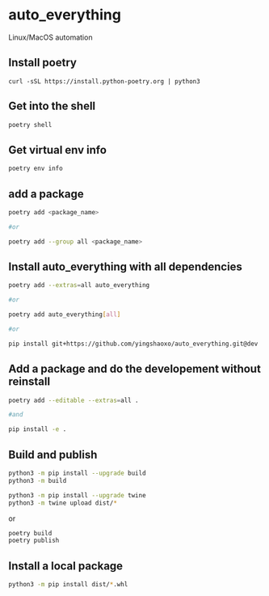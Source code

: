 # auto_everything

Linux/MacOS automation

## Install poetry

```
curl -sSL https://install.python-poetry.org | python3
```

## Get into the shell

```bash
poetry shell
```

## Get virtual env info

```bash
poetry env info
```

## add a package

```bash
poetry add <package_name>

#or

poetry add --group all <package_name>
```

## Install auto_everything with all dependencies

```bash
poetry add --extras=all auto_everything

#or

poetry add auto_everything[all]

#or

pip install git+https://github.com/yingshaoxo/auto_everything.git@dev
```

## Add a package and do the developement without reinstall

```bash
poetry add --editable --extras=all .

#and

pip install -e .
```


## Build and publish

```bash
python3 -m pip install --upgrade build
python3 -m build

python3 -m pip install --upgrade twine
python3 -m twine upload dist/*
```

or

```bash
poetry build
poetry publish
```

## Install a local package

```bash
python3 -m pip install dist/*.whl
```